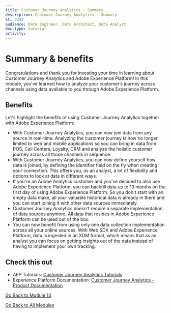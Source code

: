 ```yaml
---
title: Customer Journey Analytics - Summary
description: Customer Journey Analytics - Summary
kt: 5342
audience: Data Engineer, Data Architect, Data Analyst
doc-type: tutorial
activity: 
---
```


# Summary & benefits

Congratulations and thank you for investing your time in learning about Customer Journey Analytics and Adobe Experience Platform! 
In this module, you've learned how to analyze your customer’s journey across channels using data available to you through Adobe Experience Platform. 

## Benefits

Let's highlight the benefits of using Customer Journey Analytics together with Adobe Experience Platform:

- With Customer Journey Analytics, you can now join data from any source in real-time. Analyzing the customer journey is now no longer limited to web and mobile applications so you can bring in data from POS, Call Centers, Loyalty, CRM and analyze the holistic customer journey across all those channels in sequence.
- With Customer Journey Analytics, you can now define yourself how data is joined, by defining the identifier field on the fly when creating your connection. This offers you, as an analyst, a lot of flexibility and options to look at data in different ways.
- If you're an Adobe Analytics customer and you've decided to also use Adobe Experience Platform, you can backfill data up to 13 months on the first day of using Adobe Experience Platform. So you don't start with an empty data make, all your valuable historical data is already in there and you can start joining it with other data sources immediately.
- Customer Journey Analytics doesn't require a separate implementation of data sources anymore. All data that resides in Adobe Experience Platform can be used out of the box.
- You can now benefit from using only one data collection implementation across all your online sources. With Web SDK and Adobe Experience Platform, data is ingested in an XDM format, which means that as an analyst you can focus on getting insights out of the data instead of having to implement your own tracking.

## Check this out

- AEP Tutorials: [Customer Journey Analytics Tutorials](https://docs.adobe.com/content/help/en/platform-learn/tutorials/cja/understanding-customer-journey-analytics.html)
- Experience Platform Documentation: [Customer Journey Analytics - Product Documentation](https://docs.adobe.com/content/help/en/analytics-platform/using/cja-landing.html)

[Go Back to Module 13](./customer-journey-analytics-build-a-dashboard.md)

[Go Back to All Modules](../../../overview.md)
